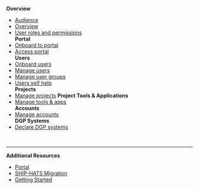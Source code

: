 **Overview**
  - [Audience](audience)
  - [Overview](ship-hats-portal-overview)
  - [User roles and permissions](user-roles-and-permissions)  
**Portal**  
  - [Onboard to portal](onboarding-to-portal)
  - [Access portal](access-ship-hats-portal)  
**Users**  
  - [Onboard users](onboarding-users)
  - [Manage users](manage-users)
  - [Manage user groups](manage-user-groups)
  - [Users self help](users-self-help)  
**Projects**
  - [Manage projects](manage-projects)
**Project Tools & Applications**
  - [Manage tools & apps](manage-tools)  
**Accounts**  
  - [Manage accounts](manage-account)  
**DGP Systems**
  - [Declare DGP systems](declare-dgp-systems)  

&nbsp;

---
**Additional Resources**
  - [Portal](https://docs.developer.tech.gov.sg/docs/ship-hats-portal-overview)
  - [SHIP-HATS Migration](https://docs.developer.tech.gov.sg/docs/ship-hats-migration/)
  - [Getting Started](https://docs.developer.tech.gov.sg/docs/ship-hats-getting-started/#/) 


<!--
**Overview**
  - [Audience](audience)
  - [Overview](ship-hats-portal-overview)
  - [User roles and permissions](user-roles-and-permissions)  
**Portal**  
  - [Onboard to portal](onboarding-to-portal)
  - [Access portal](access-ship-hats-portal)  
**Users**  
  - [Onboard users](onboarding-users)
  - [Manage users](manage-users)
  - [Manage user groups](manage-user-groups)
  - [Users self help](users-self-help)  
**Projects**
  - [Manage projects](manage-projects)
  - [Manage admins](manage-admins)  
**Project Tools & Applications**
  - [Manage tools & apps](manage-tools)  
**Accounts**  
  - [Manage accounts](manage-account)  
**DGP Systems**
  - [Declare DGP systems](declare-dgp-systems)  

&nbsp;

---
**Additional Resources**
  - [SHIP-HATS Migration](https://docs.developer.tech.gov.sg/docs/ship-hats-migration/)
  - [Getting Started](https://docs.developer.tech.gov.sg/docs/ship-hats-getting-started/#/) 
  - [Tools](https://docs.developer.tech.gov.sg/docs/ship-hats-tools/#/tools-overview) 

-->

<!--
- **Additional Resources**
  - [Back to Getting Started](https://docs.developer.tech.gov.sg/docs/ship-hats-getting-started/#/) 
  - [Head Over to Tools](https://docs.developer.tech.gov.sg/docs/ship-hats-tools/#/tools-overview) 
- **Option 2**
  - [Overview](ship-hats-portal-overview)
  - [User Roles and Permissions](user-roles-and-permissions)
  - [Onboard to Portal](onboarding-to-portal)
  - [Access Portal](access-ship-hats-portal)
  - [Onboard Users](onboarding-users)
  - [Manage Projects](manage-projects)
  - [Manage Admins](manage-admins)
  - [Manage Tools](manage-tools)
  - [Manage Applications](manage-applications)
  - [Declare DGP Systems](declare-dgp-systems) 
  - [Manage Users](manage-users)
  - [Password and Username](password-and-username)      
  - [Manage Accounts](manage-account)
-->